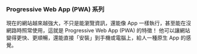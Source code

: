 ### Progressive Web App (PWA) 系列

現在的網站越來越強大，不只是能瀏覽資訊，還能像 App 一樣執行，甚至能在沒網路時照常使用，這就是 Progressive Web App (PWA) 的特徵！
他可以讓網站變得更快、更順暢，還能直接「安裝」到手機或電腦上，給人一種原生 App 的感覺。
